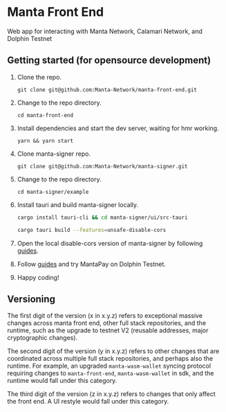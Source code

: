 # Manta Front End

Web app for interacting with Manta Network, Calamari Network, and Dolphin Testnet

## Getting started (for opensource development)

1. Clone the repo.

   `git clone git@github.com:Manta-Network/manta-front-end.git`
2. Change to the repo directory.

   `cd manta-front-end`

3. Install dependencies and start the dev server, waiting for hmr working.

   `yarn && yarn start`

4. Clone manta-signer repo.

   `git clone git@github.com:Manta-Network/manta-signer.git`

5. Change to the repo directory.

   `cd manta-signer/example`

6. Install tauri and build manta-signer locally.

    ```bash
    cargo install tauri-cli && cd manta-signer/ui/src-tauri

    cargo tauri build --features=unsafe-disable-cors 
    ```

7. Open the local disable-cors version of manta-signer by following [guides](https://docs.manta.network/docs/guides/MantaSigner).

8. Follow [guides](https://docs.manta.network/docs/guides/DolphinPay) and try MantaPay on Dolphin Testnet.

9. Happy coding!

## Versioning

The first digit of the version (x in x.y.z) refers to exceptional massive changes across manta front end, other full stack repositories, and the runtime, such as the upgrade to testnet V2 (reusable addresses, major cryptographic changes).

The second digit of the version (y in x.y.z) refers to other changes that are coordinated across multiple full stack repositories, and perhaps also the runtime. For example, an upgraded `manta-wasm-wallet` syncing protocol requiring changes to `manta-front-end`, `manta-wasm-wallet` in sdk, and the runtime would fall under this category.

The third digit of the version (z in x.y.z) refers to changes that only affect the front end. A UI restyle would fall under this category.
